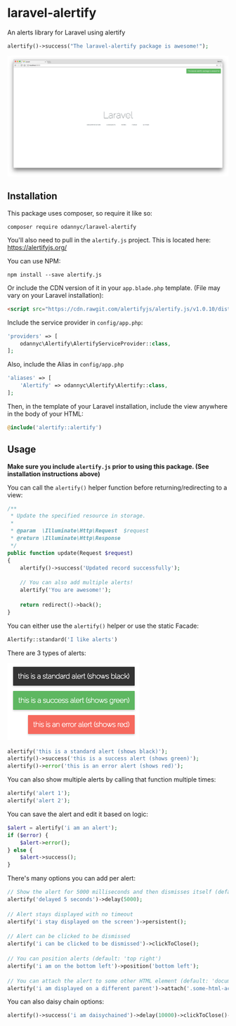 # laravel-alertify
An alerts library for Laravel using alertify
```php
alertify()->success("The laravel-alertify package is awesome!");
```

![laravel-alertify](/assets/images/main.png?raw=true)

## Installation
This package uses composer, so require it like so:
```
composer require odannyc/laravel-alertify
```

You'll also need to pull in the `alertify.js` project. This is located here: https://alertifyjs.org/

You can use NPM: 
```
npm install --save alertify.js
```

Or include the CDN version of it in your `app.blade.php` template. (File may vary on your Laravel installation):
```html
<script src="https://cdn.rawgit.com/alertifyjs/alertify.js/v1.0.10/dist/js/alertify.js"></script>
```

Include the service provider in `config/app.php`:
```php
'providers' => [
    odannyc\Alertify\AlertifyServiceProvider::class,
];
```

Also, include the Alias in `config/app.php`
```php
'aliases' => [
    'Alertify' => odannyc\Alertify\Alertify::class,
];
```

Then, in the template of your Laravel installation, include the view anywhere in the body of your HTML:
```php
@include('alertify::alertify')
```

## Usage
**Make sure you include `alertify.js` prior to using this package. (See installation instructions above)**

You can call the `alertify()` helper function before returning/redirecting to a view:

```php
/**
 * Update the specified resource in storage.
 *
 * @param  \Illuminate\Http\Request  $request
 * @return \Illuminate\Http\Response
 */
public function update(Request $request)
{
    alertify()->success('Updated record successfully');
    
    // You can also add multiple alerts!
    alertify('You are awesome!');
    
    return redirect()->back();
}
```

You can either use the `alertify()` helper or use the static Facade:
```php
Alertify::standard('I like alerts')
```

There are 3 types of alerts:

![laravel-alertify](/assets/images/types.png?raw=true)

```php
alertify('this is a standard alert (shows black)');
alertify()->success('this is a success alert (shows green)');
alertify()->error('this is an error alert (shows red)');
```

You can also show multiple alerts by calling that function multiple times:
```php
alertify('alert 1');
alertify('alert 2');
```

You can save the alert and edit it based on logic:
```php
$alert = alertify('i am an alert');
if ($error) {
    $alert->error();
} else {
    $alert->success();
}
```

There's many options you can add per alert:
```php
// Show the alert for 5000 milliseconds and then dismisses itself (default: 4000)
alertify('delayed 5 seconds')->delay(5000);

// Alert stays displayed with no timeout
alertify('i stay displayed on the screen')->persistent();

// Alert can be clicked to be dismissed
alertify('i can be clicked to be dismissed')->clickToClose();

// You can position alerts (default: 'top right')
alertify('i am on the bottom left')->position('bottom left');

// You can attach the alert to some other HTML element (default: 'document.body')
alertify('i am displayed on a different parent')->attach('.some-html-accessor')
```

You can also daisy chain options:
```php
alertify()->success('i am daisychained')->delay(10000)->clickToClose()->position('bottom right');
```

